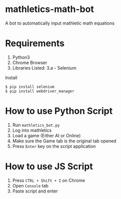 # mathletics-math-bot
A bot to automatically input mathletic math equations

# Requirements
1. Python3
2. Chrome Browser
3. Libraries Listed:
    3.a - Selenium


Install 
``` 
$ pip install selenium
$ pip install webdriver_manager
``` 

# How to use Python Script

1. Run `mathletics_bot.py`
2. Log into mathletics 
3. Load a game (Either AI or Online)
4. Make sure the Game tab is the original tab opened
5. Press `Enter` key on the script application

# How to use JS Script

1. Press `CTRL + Shift + I` on Chrome
2. Open `Console` tab
3. Paste script and enter
